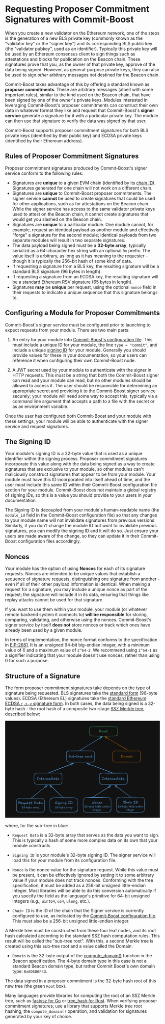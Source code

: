 # Requesting Proposer Commitment Signatures with Commit-Boost

When you create a new validator on the Ethereum network, one of the steps is the generation of a new BLS private key (commonly known as the "validator key" or the "signer key") and its corresponding BLS public key (the "validator pubkey", used as an identifier). Typically this private key will be used by an Ethereum consensus client to sign things such as attestations and blocks for publication on the Beacon chain. These signatures prove that you, as the owner of that private key, approve of the data being signed. However, as general-purpose private keys, they can also be used to sign *other* arbitrary messages not destined for the Beacon chain.

Commit-Boost takes advantage of this by offering a standard known as **proposer commitments**. These are arbitrary messages (albeit with some important rules), similar to the kind used on the Beacon chain, that have been signed by one of the owner's private keys. Modules interested in leveraging Commit-Boost's proposer commitments can construct their own data in whatever format they like and request that Commit-Boost's **signer service** generate a signature for it with a particular private key. The module can then use that signature to verify the data was signed by that user.

Commit-Boost supports proposer commitment signatures for both BLS private keys (identified by their public key) and ECDSA private keys (identified by their Ethereum address).


## Rules of Proposer Commitment Signatures

Proposer commitment signatures produced by Commit-Boost's signer service conform to the following rules:

- Signatures are **unique** to a given EVM chain (identified by its [chain ID](https://chainlist.org/)). Signatures generated for one chain will not work on a different chain.
- Signatures are **unique** to Commit-Boost proposer commitments. The signer service **cannot** be used to create signatures that could be used for other applications, such as for attestations on the Beacon chain. While the signer service has access to the same validator private keys used to attest on the Beacon chain, it cannot create signatures that would get you slashed on the Beacon chain.
- Signatures are **unique** to a particular module. One module cannot, for example, request an identical payload as another module and effectively "forge" a signature for the second module; identical payloads from two separate modules will result in two separate signatures.
- The data payload being signed must be a **32-byte array**, typically serializd as a 64-character hex string with an optional `0x` prefix. The value itself is arbitrary, as long as it has meaning to the requester - though it is typically the 256-bit hash of some kind of data.
- If requesting a signature from a BLS key, the resulting signature will be a standard BLS signature (96 bytes in length).
- If requesting a signature from an ECDSA key, the resulting signature will be a standard Ethereum RSV signature (65 bytes in length).
- Signatures **may** be **unique** per request, using the optional `nonce` field in their requests to indicate a unique sequence that this signature belongs to.


## Configuring a Module for Proposer Commitments

Commit-Boost's signer service must be configured prior to launching to expect requests from your module. There are two main parts:

1. An entry for your module into [Commit-Boost's configuration file](../get_started/configuration.md#custom-module). This must include a unique ID for your module, the line `type = "commit"`, and include a unique [signing ID](#the-signing-id) for your module. Generally you should provide values for these in your documentation, so your users can reference it when configuring their own Commit-Boost node.

2. A JWT secret used by your module to authenticate with the signer in HTTP requests. This must be a string that both the Commit-Boost signer can read and your module can read, but no other modules should be allowed to access it. The user should be responsible for determining an appropriate secret and providing it to the Commit-Boost signer service securely; your module will need some way to accept this, typically via a command line argument that accepts a path to a file with the secret or as an environment variable.

Once the user has configured both Commit-Boost and your module with these settings, your module will be able to authenticate with the signer service and request signatures.


## The Signing ID

Your module's signing ID is a 32-byte value that is used as a unique identifier within the signing process. Proposer commitment signatures incorporate this value along with the data being signed as a way to create signatures that are exclusive to your module, so other modules can't maliciously construct signatures that appear to be from your module. Your module must have this ID incorporated into itself ahead of time, and the user must include this same ID within their Commit-Boost configuration file section for your module. Commit-Boost does not maintain a global registry of signing IDs, so this is a value you should provide to your users in your documentation.

The Signing ID is decoupled from your module's human-readable name (the `module_id` field in the Commit-Boost configuration file) so that any changes to your module name will not invalidate signatures from previous versions. Similarly, if you don't change the module ID but *want* to invalidate previous signatures, you can modify the signing ID and it will do so. Just ensure your users are made aware of the change, so they can update it in their Commit-Boost configuration files accordingly.


## Nonces

Your module has the option of using **Nonces** for each of its signature requests. Nonces are intended to be unique values that establish a sequence of signature requests, distinguishing one signature from another - even if all of their other payload information is identical. When making a request for a signature, you may include a unique nonce as part of the request; the signature will include it in its data, ensuring that things like replay attacks cannot be used for that signature.

If you want to use them within your module, your module (or whatever remote backend system it connects to) **will be responsible** for storing, comparing, validating, and otherwise using the nonces. Commit-Boost's signer service by itself **does not** store nonces or track which ones have already been used by a given module.

In terms of implementation, the nonce format conforms to the specification in [EIP-2681](https://eips.ethereum.org/EIPS/eip-2681). It is an unsigned 64-bit big-endian integer, with a minimum value of 0 and a maximum value of `2^64-2`. We recommend using `2^64-1` as a signifier indicating that your module doesn't use nonces, rather than using 0 for such a purpose.


## Structure of a Signature

The form proposer commitment signatures take depends on the type of signature being requested. BLS signatures take the [standard form](https://eth2book.info/latest/part2/building_blocks/signatures/) (96-byte values). ECDSA (Ethereum EL) signatures take the [standard Ethereum ECDSA `r,s,v` signature form](https://forum.openzeppelin.com/t/sign-it-like-you-mean-it-creating-and-verifying-ethereum-signatures/697). In both cases, the data being signed is a 32-byte hash - the root hash of a composite two-stage [SSZ Merkle tree](https://thogiti.github.io/2024/05/02/Merkleization.html), described below:

<center>

<img src="../res/img/prop_commit_tree.png" width="800"/>

</center>

where, for the sub-tree in blue:

- `Request Data` is a 32-byte array that serves as the data you want to sign. This is typically a hash of some more complex data on its own that your module constructs.

- `Signing ID` is your module's 32-byte signing ID. The signer service will load this for your module from its configuration file.

- `Nonce` is the nonce value for the signature request. While this value must be present, it can be effectively ignored by setting it to some arbitrary value if your module does not track nonces. Conforming with the tree specification, it must be added as a 256-bit unsigned little-endian integer. Most libraries will be able to do this conversion automatically if you specify the field as the language's primitive for 64-bit unsigned integers (e.g., `uint64`, `u64`, `ulong`, etc.).

- `Chain ID` is the ID of the chain that the Signer service is currently configured to use, as indicated by the [Commit-Boost configuration file](../get_started/configuration.md). This must also be a 256-bit unsigned little-endian integer.

A Merkle tree must be constructed from these four leaf nodes, and its root hash calculated according to the standard SSZ hash computation rules. This result will be called the "sub-tree root". With this, a second Merkle tree is created using this sub-tree root and a value called the Domain:

- `Domain` is the 32-byte output of the [compute_domain()](https://eth2book.info/capella/part2/building_blocks/signatures/#domain-separation-and-forks) function in the Beacon specification. The 4-byte domain type in this case is not a standard Beacon domain type, but rather Commit Boost's own domain type: `0x6D6D6F43`.

The data signed in a proposer commitment is the 32-byte hash root of this new tree (the green `Root` box).

Many languages provide libraries for computing the root of an SSZ Merkle tree, such as [fastssz for Go](https://github.com/ferranbt/fastssz) or [tree_hash for Rust](https://docs.rs/tree_hash/latest/tree_hash/). When verifying proposer commitment signatures, use a library that supports Merkle tree root hashing, the `compute_domain()` operation, and validation for signatures generated by your key of choice.
